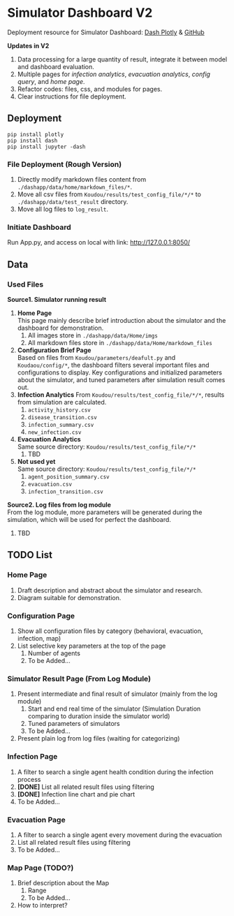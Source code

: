 # Simulator Dashboard V2
Deployment resource for Simulator Dashboard: [Dash Plotly](https://plotly.com/dash ) & [GitHub](https://github.com/plotly/dash ) <br>

**Updates in V2**
1. Data processing for a large quantity of result, integrate it between model and dashboard evaluation.
2. Multiple pages for <em>infection analytics</em>, <em>evacuation analytics</em>, <em>config query</em>, and <em>home page</em>.
3. Refactor codes: files, css, and modules for pages.
4. Clear instructions for file deployment.


## Deployment
``pip install plotly`` <br>
``pip install dash``<br>
``pip install jupyter -dash``
### File Deployment (Rough Version)
1. Directly modify markdown files content from `./dashapp/data/home/markdown_files/*`.
2. Move all csv files from `Koudou/results/test_config_file/*/*` to `./dashapp/data/test_result` directory.
3. Move all log files to `log_result`.
### Initiate Dashboard
Run App.py, and access on local with link:
http://127.0.0.1:8050/


## Data
### Used Files
<strong>Source1. Simulator running result</strong>
1. <strong>Home Page</strong> <br>
   This page mainly describe brief introduction about the simulator and the dashboard for demonstration.
   1. All images store in `./dashapp/data/Home/imgs`
   2. All markdown files store in `./dashapp/data/Home/markdown_files` 
2. <strong>Configuration Brief Page</strong> <br>
   Based on files from `Koudou/parameters/deafult.py` and `Koudaou/config/*`, the dashboard filters several important files 
   and configurations to display. Key configurations and initialized parameters about the simulator, and tuned parameters after simulation result comes out.
3. <strong>Infection Analytics</strong>
   From `Koudou/results/test_config_file/*/*`, results from simulation are calculated.
   1. `activity_history.csv`
   2. `disease_transition.csv`
   3. `infection_summary.csv`
   4. `new_infection.csv`
4. <strong>Evacuation Analytics</strong> <br>
   Same source directory: `Koudou/results/test_config_file/*/*`
   1. TBD
5. <strong>Not used yet</strong> <br>
   Same source directory: `Koudou/results/test_config_file/*/*`
   1. `agent_position_summary.csv`
   2. `evacuation.csv`
   3. `infection_transition.csv`

<strong>Source2. Log files from log module</strong> <br>
From the log module, more parameters will be generated during the simulation, which will be used for perfect the dashboard.
1. TBD


## TODO List
### Home Page
1. Draft description and abstract about the simulator and research.
2. Diagram suitable for demonstration.
### Configuration Page
1. Show all configuration files by category (behavioral, evacuation, infection, map)
2. List selective key parameters at the top of the page
   1. Number of agents
   2. To be Added...
### Simulator Result Page (From Log Module)
1. Present intermediate and final result of simulator (mainly from the log module)
   1. Start and end real time of the simulator (Simulation Duration comparing to duration inside the simulator world)
   2. Tuned parameters of simulators
   3. To be Added...
2. Present plain log from log files (waiting for categorizing)
### Infection Page
1. A filter to search a single agent health condition during the infection process
2. <strong>[DONE]</strong> List all related result files using filtering
3. <strong>[DONE]</strong> Infection line chart and pie chart
4. To be Added...
### Evacuation Page
1. A filter to search a single agent every movement during the evacuation
2. List all related result files using filtering
3. To be Added...
### Map Page (TODO?)
1. Brief description about the Map
   1. Range
   2. To be Added...
2. How to interpret?   
